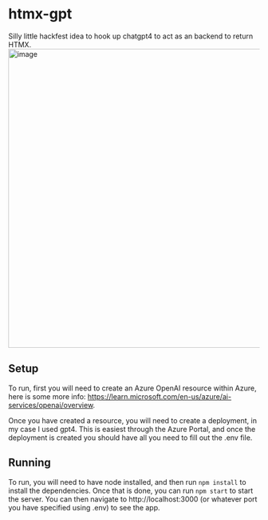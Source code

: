 # htmx-gpt

Silly little hackfest idea to hook up chatgpt4 to act as an backend to return HTMX.
<img width="598" alt="image" src="https://github.com/rpadilla6/htmx-gpt/assets/11849093/94bc08de-98ed-4cf6-89fd-b67004621e9a">


## Setup

To run, first you will need to create an Azure OpenAI resource within Azure, here is some more info: https://learn.microsoft.com/en-us/azure/ai-services/openai/overview.

Once you have created a resource, you will need to create a deployment, in my case I used gpt4. This is easiest through the Azure Portal, and once the deployment is created you should have all you need to fill out the .env file.

## Running

To run, you will need to have node installed, and then run `npm install` to install the dependencies. Once that is done, you can run `npm start` to start the server. You can then navigate to http://localhost:3000 (or whatever port you have specified using .env) to see the app.
